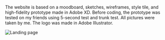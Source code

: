 The website is based on a moodboard, sketches, wireframes, style tile, and high-fidelity prototype made in Adobe XD. 
Before coding, the prototype was tested on my friends using 5-second test and trunk test.
All pictures were taken by me. The logo was made in Adobe Illustrator.

![Landing page](https://user-images.githubusercontent.com/78381060/139604427-be47fe3c-0e29-4788-bdaf-93b5604d0378.jpg)
